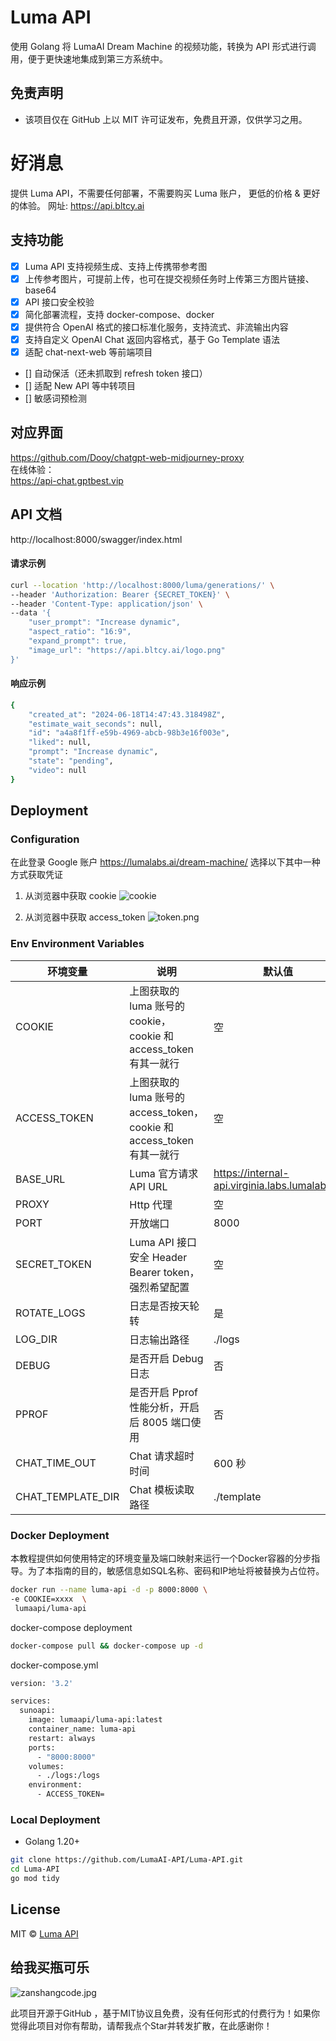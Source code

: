 ﻿#  Luma API
使用 Golang 将 LumaAI Dream Machine 的视频功能，转换为 API 形式进行调用，便于更快速地集成到第三方系统中。

## 免责声明
- 该项目仅在 GitHub 上以 MIT 许可证发布，免费且开源，仅供学习之用。

# 好消息
提供 Luma API，不需要任何部署，不需要购买 Luma 账户， 更低的价格 & 更好的体验。
网址: https://api.bltcy.ai


## 支持功能
- [x] Luma API 支持视频生成、支持上传携带参考图
- [x] 上传参考图片，可提前上传，也可在提交视频任务时上传第三方图片链接、base64 
- [x] API 接口安全校验
- [x] 简化部署流程，支持 docker-compose、docker
- [x] 提供符合 OpenAI 格式的接口标准化服务，支持流式、非流输出内容
- [x] 支持自定义 OpenAI Chat 返回内容格式，基于 Go Template 语法
- [x] 适配 chat-next-web 等前端项目
- [] 自动保活（还未抓取到 refresh token 接口）
- [] 适配 New API 等中转项目
- [] 敏感词预检测

## 对应界面
https://github.com/Dooy/chatgpt-web-midjourney-proxy  
在线体验：    
https://api-chat.gptbest.vip

## API 文档

http://localhost:8000/swagger/index.html

#### 请求示例
```bash
curl --location 'http://localhost:8000/luma/generations/' \
--header 'Authorization: Bearer {SECRET_TOKEN}' \
--header 'Content-Type: application/json' \
--data '{
    "user_prompt": "Increase dynamic",
    "aspect_ratio": "16:9",
    "expand_prompt": true,
    "image_url": "https://api.bltcy.ai/logo.png" 
}'
```

#### 响应示例
```bash
{
    "created_at": "2024-06-18T14:47:43.318498Z",
    "estimate_wait_seconds": null,
    "id": "a4a8f1ff-e59b-4969-abcb-98b3e16f003e",
    "liked": null,
    "prompt": "Increase dynamic",
    "state": "pending",
    "video": null
}
```

## Deployment

### Configuration
在此登录 Google 账户 https://lumalabs.ai/dream-machine/
选择以下其中一种方式获取凭证
1. 从浏览器中获取 cookie
![cookie](./docs/images/cookie.jpg)

2. 从浏览器中获取 access_token 
![token.png](./docs/images/token.png)

### Env Environment Variables
| 环境变量 | 说明                                                       | 默认值                        |
| --- |----------------------------------------------------------|----------------------------|
| COOKIE | 上图获取的 luma 账号的 cookie， cookie 和 access_token 有其一就行       | 空                          | 
| ACCESS_TOKEN | 上图获取的 luma 账号的 access_token， cookie 和 access_token 有其一就行 | 空                          | 
| BASE_URL | Luma 官方请求 API URL<br/>                                   | https://internal-api.virginia.labs.lumalabs.ai | 
| PROXY | Http 代理                                                  | 空                          | 
| PORT | 开放端口                                                     | 8000                       | 
| SECRET_TOKEN | Luma API 接口安全 Header Bearer token，强烈希望配置                 |  空                        |
| ROTATE_LOGS | 日志是否按天轮转                                                 | 是                          | 
| LOG_DIR | 日志输出路径                                                   | ./logs                     | 
| DEBUG | 是否开启 Debug 日志                                            | 否                          | 
| PPROF | 是否开启 Pprof 性能分析，开启后 8005 端口使用                            | 否                          |
| CHAT_TIME_OUT | Chat 请求超时时间                                              | 600 秒                      |
| CHAT_TEMPLATE_DIR | Chat 模板读取路径                                              | ./template                 |

### Docker Deployment
本教程提供如何使用特定的环境变量及端口映射来运行一个Docker容器的分步指导。为了本指南的目的，敏感信息如SQL名称、密码和IP地址将被替换为占位符。

```bash
docker run --name luma-api -d -p 8000:8000 \
-e COOKIE=xxxx  \
 lumaapi/luma-api
```

docker-compose deployment
```bash
docker-compose pull && docker-compose up -d
```

docker-compose.yml
```bash
version: '3.2'

services:
  sunoapi:
    image: lumaapi/luma-api:latest
    container_name: luma-api
    restart: always
    ports:
      - "8000:8000"
    volumes:
      - ./logs:/logs
    environment:
      - ACCESS_TOKEN=
```

### Local Deployment
- Golang 1.20+

```bash
git clone https://github.com/LumaAI-API/Luma-API.git
cd Luma-API
go mod tidy
```


## License
MIT © [Luma API](./license)


## 给我买瓶可乐
![zanshangcode.jpg](./docs/images/zanshangcode.jpg)

此项目开源于GitHub ，基于MIT协议且免费，没有任何形式的付费行为！如果你觉得此项目对你有帮助，请帮我点个Star并转发扩散，在此感谢你！
